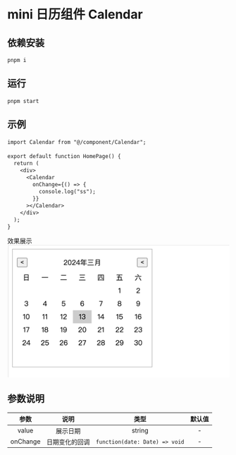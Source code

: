 # mini 日历组件 Calendar

## 依赖安装

```tsx
pnpm i
```

## 运行

```tsx
pnpm start
```

## 示例

```tsx
import Calendar from "@/component/Calendar";

export default function HomePage() {
  return (
    <div>
      <Calendar
        onChange={() => {
          console.log("ss");
        }}
      ></Calendar>
    </div>
  );
}
```

效果展示
![alt text](./src/assets/image.png)

## 参数说明

|   参数   |      说明      |              类型              | 默认值 |
| :------: | :------------: | :----------------------------: | :----: |
|  value   |    展示日期    |             string             |   -    |
| onChange | 日期变化的回调 | `function(date: Date) => void` |   -    |
